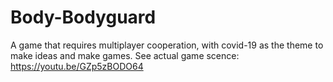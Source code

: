 # Body-Bodyguard
A game that requires multiplayer cooperation, with covid-19 as the theme to make ideas and make games.
See actual game scence: https://youtu.be/GZp5zBODO64
